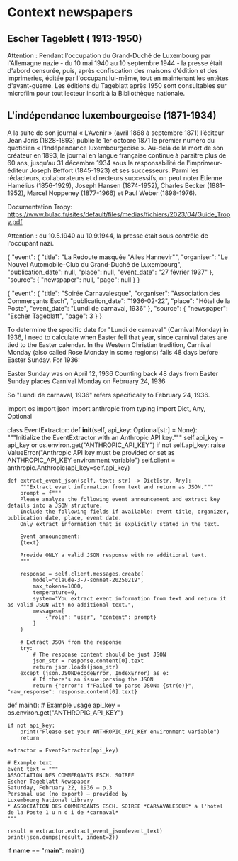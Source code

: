 # Context newspapers

## Escher Tageblett ( 1913-1950)

Attention : Pendant l'occupation du Grand-Duché de Luxembourg par l'Allemagne nazie - du 10 mai 1940 au 10 septembre 1944 - la presse était d'abord censurée, puis, après confiscation des maisons d'édition et des imprimeries, éditée par l'occupant lui-même, tout en maintenant les entêtes d'avant-guerre. Les éditions du Tageblatt après 1950 sont consultables sur microfilm pour tout lecteur inscrit à la Bibliothèque nationale.

## L'indépendance luxembourgeoise (1871-1934)

A la suite de son journal « L’Avenir » (avril 1868 à septembre 1871) l’éditeur Jean Joris (1828-1893) publie le 1er octobre 1871 le premier numéro du quotidien « l’Indépendance luxembourgeoise ». Au-delà de la mort de son créateur en 1893, le journal en langue française continue à paraitre plus de 60 ans, jusqu’au 31 décembre 1934 sous la responsabilité de l'imprimeur-éditeur Joseph Beffort (1845-1923) et ses successeurs. Parmi les rédacteurs, collaborateurs et directeurs successifs, on peut noter Etienne Hamélius (1856-1929), Joseph Hansen (1874-1952), Charles Becker (1881-1952), Marcel Noppeney (1877-1966) et Paul Weber (1898-1976).


Documentation Tropy: https://www.bulac.fr/sites/default/files/medias/fichiers/2023/04/Guide_Tropy.pdf


Attention : du 10.5.1940 au 10.9.1944, la presse était sous contrôle de l'occupant nazi.



{
  "event": {
    "title": "La Redoute masquée \"Ailes Hannevir\"",
    "organiser": "Le Nouvel Automobile-Club du Grand-Duché de Luxembourg",
    "publication_date": null,
    "place": null,
    "event_date": "27 février 1937"
  },
  "source": {
    "newspaper": null,
    "page": null
  }
}

{
  "event": {
    "title": "Soirée Carnavalesque",
    "organiser": "Association des Commerçants Esch",
    "publication_date": "1936-02-22",
    "place": "Hôtel de la Poste",
    "event_date": "Lundi de carnaval, 1936"
  },
  "source": {
    "newspaper": "Escher Tageblatt",
    "page": 3
  }
}

To determine the specific date for "Lundi de carnaval" (Carnival Monday) in 1936, I need to calculate when Easter fell that year, since carnival dates are tied to the Easter calendar.
In the Western Christian tradition, Carnival Monday (also called Rose Monday in some regions) falls 48 days before Easter Sunday.
For 1936:

Easter Sunday was on April 12, 1936
Counting back 48 days from Easter Sunday places Carnival Monday on February 24, 1936

So "Lundi de carnaval, 1936" refers specifically to February 24, 1936.



import os
import json
import anthropic
from typing import Dict, Any, Optional

class EventExtractor:
    def __init__(self, api_key: Optional[str] = None):
        """Initialize the EventExtractor with an Anthropic API key."""
        self.api_key = api_key or os.environ.get("ANTHROPIC_API_KEY")
        if not self.api_key:
            raise ValueError("Anthropic API key must be provided or set as ANTHROPIC_API_KEY environment variable")
        self.client = anthropic.Anthropic(api_key=self.api_key)
    
    def extract_event_json(self, text: str) -> Dict[str, Any]:
        """Extract event information from text and return as JSON."""
        prompt = f"""
        Please analyze the following event announcement and extract key details into a JSON structure.
        Include the following fields if available: event title, organizer, publication date, place, event date.
        Only extract information that is explicitly stated in the text.
        
        Event announcement:
        {text}
        
        Provide ONLY a valid JSON response with no additional text.
        """
        
        response = self.client.messages.create(
            model="claude-3-7-sonnet-20250219",
            max_tokens=1000,
            temperature=0,
            system="You extract event information from text and return it as valid JSON with no additional text.",
            messages=[
                {"role": "user", "content": prompt}
            ]
        )
        
        # Extract JSON from the response
        try:
            # The response content should be just JSON
            json_str = response.content[0].text
            return json.loads(json_str)
        except (json.JSONDecodeError, IndexError) as e:
            # If there's an issue parsing the JSON
            return {"error": f"Failed to parse JSON: {str(e)}", "raw_response": response.content[0].text}

def main():
    # Example usage
    api_key = os.environ.get("ANTHROPIC_API_KEY")
    
    if not api_key:
        print("Please set your ANTHROPIC_API_KEY environment variable")
        return
    
    extractor = EventExtractor(api_key)
    
    # Example text
    event_text = """
    ASSOCIATION DES COMMERQANTS ESCH. SOIREE
    Escher Tageblatt Newspaper
    Saturday, February 22, 1936 – p.3
    Personal use (no export) — provided by
    Luxembourg National Library
    * ASSOCIATION DES COMMERQANTS ESCH. SOIREE *CARNAVALESQUE* ä l'hötel de la Poste 1 u n d i de *carnaval*
    """
    
    result = extractor.extract_event_json(event_text)
    print(json.dumps(result, indent=2))

if __name__ == "__main__":
    main()